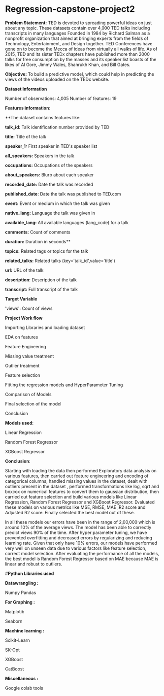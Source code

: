 # Regression-capstone-project2
**Problem Statement:**
TED is devoted to spreading powerful ideas on just about any topic. These datasets contain over 4,000 TED talks including transcripts in many languages Founded in 1984 by Richard Salman as a nonprofit organization that aimed at bringing experts from the fields of Technology, Entertainment, and Design together. TED Conferences have gone on to become the Mecca of ideas from virtually all walks of life. As of 2015, TED and its sister TEDx chapters have published more than 2000 talks for free consumption by the masses and its speaker list boasts of the likes of Al Gore, Jimmy Wales, Shahrukh Khan, and Bill Gates.

**Objective:**
To build a predictive model, which could help in predicting the views of the videos uploaded on the TEDx website.

**Dataset Information**

Number of observations: 4,005
Number of features: 19

**Features information:**

**The dataset contains features like:

**talk_id:** Talk identification number provided by TED

**title:** Title of the talk

**speaker_1:** First speaker in TED's speaker list

**all_speakers:** Speakers in the talk

**occupations:** Occupations of the speakers

**about_speakers:** Blurb about each speaker

**recorded_date:** Date the talk was recorded

**published_date:** Date the talk was published to TED.com

**event:** Event or medium in which the talk was given

**native_lang:** Language the talk was given in

**available_lang:** All available languages (lang_code) for a talk

**comments:** Count of comments

**duration:** Duration in seconds**

**topics:** Related tags or topics for the talk

**related_talks:** Related talks (key='talk_id',value='title')

**url:** URL of the talk

**description:** Description of the talk

**transcript:** Full transcript of the talk

**Target Variable**

'views': Count of views

**Project Work flow**

Importing Libraries and loading dataset

EDA on features

Feature Engineering

Missing value treatment

Outlier treatment

Feature selection

Fitting the regression models and HyperParameter Tuning

Comparison of Models

Final selection of the model

Conclusion

**Models used:**

Linear Regression

Random Forest Regressor

XGBoost Regressor

**Conclusion:**

Starting with loading the data then performed Exploratory data analysis on various features, then carried out feature engineering and encoding of categorical columns, handled missing values in the dataset, dealt with outliers present in the dataset , performed transformations like log, sqrt and boxcox on numerical features to convert them to gaussian distribution, then carried out feature selection and build various models like Linear Regression, Random Forest Regressor and XGBoost Regressor. Evaluated these models on various metrics like MSE, RMSE, MAE ,R2 score and Adjusted R2 score. Finally selected the best model out of these.

In all these models our errors have been in the range of 2,00,000 which is around 10% of the average views. The model has been able to correctly predict views 90% of the time. After hyper parameter tuning, we have prevented overfitting and decreased errors by regularizing and reducing learning rate. Given that only have 10% errors, our models have performed very well on unseen data due to various factors like feature selection, correct model selection. After evaluating the performance of all the models, the best model is Random Forest Regressor based on MAE because MAE is linear and robust to outliers.

#**Python Libraries used**

**Datawrangling :**

Numpy
Pandas

**For Graphing :**

Matplotib

Seaborn

**Machine learning :**

Scikit-Learn

SK-Opt

XGBoost

CatBoost

**Miscellaneous :**

Google colab tools


